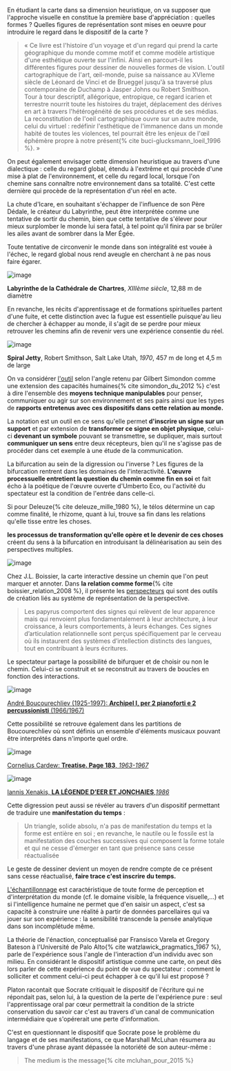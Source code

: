 En étudiant la carte dans sa dimension heuristique, on va supposer que l'approche visuelle en constitue la première base d'appréciation : quelles formes ? Quelles figures de représentation sont mises en oeuvre pour introduire le regard dans le dispositif de la carte ?

>« Ce livre est l'histoire d'un voyage et d'un regard qui prend la carte géographique du monde comme motif et comme modèle artistique d'une esthétique ouverte sur l'infini. Ainsi en parcourt-il les différentes figures pour dessiner de nouvelles formes de vision. L'outil cartographique de l'art, œil-monde, puise sa naissance au XVIeme siècle de Léonard de Vinci et de Brueggel jusqu'à sa traversé plus contemporaine de Duchamp à Jasper Johns ou Robert Smithson. Tour à tour descriptif, allégorique, entropique, ce regard icarien et terrestre nourrit toute les histoires du trajet, déplacement des dérives en art à travers l'hétérogénéité de ses procédures et de ses médias. La reconstitution de l'oeil cartographique ouvre sur un autre monde, celui du virtuel : redéfinir l'esthétique de l'immanence dans un monde habité de toutes les violences, tel pourrait être les enjeux de l'œil éphémère propre à notre présent{% cite buci-glucksmann_loeil_1996 %}. »

On peut également envisager cette dimension heuristique au travers d'une dialectique : celle du regard global, étendu à l'extrême et qui procède d'une mise à plat de l'environnement, et celle du regard local, lorsque l'on chemine sans connaître notre environnement dans sa totalité. C'est cette dernière qui procède de la représentation d'un réel en acte.

La chute d'Icare, en souhaitant s'échapper de l'influence de son Père Dédale, le créateur du Labyrinthe, peut être interprétée comme une tentative de sortir du chemin, bien que cette tentative de s'élever pour mieux surplomber le monde lui sera fatal, à tel point qu'il finira par se brûler les ailes avant de sombrer dans la Mer Égée.

Toute tentative de circonvenir le monde dans son intégralité est vouée à l'échec, le regard global nous rend aveugle en cherchant à ne pas nous faire égarer.

![image](https://bifurcation.etxetxe.fr/images/chartres.jpg)

**Labyrinthe de la Cathédrale de Chartres**, _XIIIème siècle_, 12,88 m de diamètre

En revanche, les récits d'apprentissage et de formations spirituelles partent d'une fuite, et cette distinction avec la fugue est essentielle puisque'au lieu de chercher à échapper au monde, il s'agit de se perdre pour mieux retrouver les chemins afin de revenir vers une expérience consentie du réel.

![image](https://bifurcation.etxetxe.fr/images/jetty.jpg)

**Spiral Jetty**, Robert Smithson, Salt Lake Utah, _1970_, 457 m de long et 4,5 m de large

On va considérer [l'outil](https://bifurcation.etxetxe.fr/7-annexes/lexique/) selon l'angle retenu par Gilbert Simondon comme une extension des capacités humaines{% cite simondon_du_2012 %} c'est à dire l'ensemble des **moyens technique manipulables** pour penser, communiquer ou agir sur son environnement et ses pairs ainsi que les types de **rapports entretenus avec ces dispositifs dans cette relation au monde.**

La notation est un outil en ce sens qu'elle permet **d'inscrire un signe sur un support** et par extension de **transformer ce signe en objet physique**, celui-ci **devenant un symbole** pouvant se transmettre, se dupliquer, mais surtout **communiquer un sens** entre deux récepteurs, bien qu'il ne s'agisse pas de procéder dans cet exemple à une étude de la communication.

La bifurcation au sein de la digression ou l'inverse ? Les figures de la bifurcation rentrent dans les domaines de l'interactivité. **L'œuvre processuelle entretient la question du chemin comme fin en soi** et fait écho à la poétique de l'œuvre ouverte d'Umberto Eco, ou l'activité du spectateur est la condition de l'entrée dans celle-ci.

Si pour Deleuze{% cite deleuze_mille_1980 %}, le télos détermine un cap comme finalité, le rhizome, quant à lui, trouve sa fin dans les relations qu'elle tisse entre les choses.

**les processus de transformation qu'elle opère et le devenir de ces choses** créent du sens à la bifurcation en introduisant la délinéarisation au sein des perspectives multiples.

![image](https://bifurcation.etxetxe.fr/images/perspecteurs.jpg)

Chez J.L. Boissier, la carte interactive dessine un chemin que l'on peut marquer et annoter. Dans **la relation comme forme**{% cite boissier_relation_2008 %}, il présente les [perspecteurs](http://www.ciren.org/ciren/productions/perspecteurs/index.html) qui sont des outils de création liés au système de représentation de la perspective.

>Les papyrus comportent des signes qui relèvent de leur apparence mais qui renvoient plus fondamentalement à leur architecture, à leur croissance, à leurs comportements, à leurs échanges. Ces signes d’articulation relationnelle sont perçus spécifiquement par le cerveau où ils instaurent des systèmes d’intellection distincts des langues, tout en contribuant à leurs écritures.

Le spectateur partage la possibilité de bifurquer et de choisir ou non le chemin. Celui-ci se construit et se reconstruit au travers de boucles en fonction des interactions.

![image](https://bifurcation.etxetxe.fr/images/archipel.jpg)

[André Boucourechliev (1925-1997): **Archipel I, per 2 pianoforti e 2 percussionisti** (1966/1967)](https://www.youtube.com/watch?v=V1LJXr4CggE)

Cette possibilité se retrouve également dans les partitions de Boucourechliev où sont définis un ensemble d'éléments musicaux pouvant être interprétés dans n'importe quel ordre.

![image](https://bifurcation.etxetxe.fr/images/cage.jpg)

[Cornelius Cardew: **Treatise. Page 183**, _1963-1967_](https://www.youtube.com/watch?v=RwwSNCgrYrw)

![image](https://bifurcation.etxetxe.fr/images/xenakis.png)

[Iannis Xenakis, **LA LÉGENDE D’EER ET JONCHAIES**,_1986_](https://www.youtube.com/watch?v=onTQERZOEZ4)

Cette digression peut aussi se révéler au travers d'un dispositif permettant de traduire une **manifestation du temps** :

>Un triangle, solide absolu, n'a pas de manifestation du temps et la forme est entière en soi ; en revanche, le nautile ou le fossile est la manifestation des couches successives qui composent la forme totale et qui ne cesse d'émerger en tant que présence sans cesse réactualisée

Le geste de dessiner devient un moyen de rendre compte de ce présent sans cesse réactualisé, **faire trace c'est inscrire du temps.**

[L'échantillonnage](https://bifurcation.etxetxe.fr/7-annexes/lexique/) est caractéristique de toute forme de perception et d'interprétation du monde (cf. le domaine visible, la fréquence visuelle,...) et si l'intelligence humaine ne permet que d'en saisir un aspect, c'est sa capacité à construire une réalité à partir de données parcellaires qui va jouer sur son expérience : la sensibilité transcende la pensée analytique dans son incomplétude même.

La théorie de l'énaction, conceptualisé par Fransisco Varela et Gregory Bateson à l'Université de Palo Alto{% cite watzlawick_pragmatics_1967 %}, parle de l'expérience sous l'angle de l'interaction d'un individu avec son milieu. En considérant le dispositif artistique comme une carte, on peut dès lors parler de cette expérience du point de vue du spectateur : comment le solliciter et comment celui-ci peut échapper à ce qu'il lui est proposé ?

Platon racontait que Socrate critiquait le dispositif de l'écriture qui ne répondait pas, selon lui, à la question de la perte de l'expérience pure : seul l'apprentissage oral par cœur permettrait la condition de la stricte conservation du savoir car c'est au travers d'un canal de communication intermédiaire que s'opérerait une perte d'information.

C'est en questionnant le dispositif que Socrate pose le problème du langage et de ses manifestations, ce que Marshall McLuhan résumera au travers d'une phrase ayant dépassée la notoriété de son auteur-même :

>The medium is the message{% cite mcluhan_pour_2015  %}
